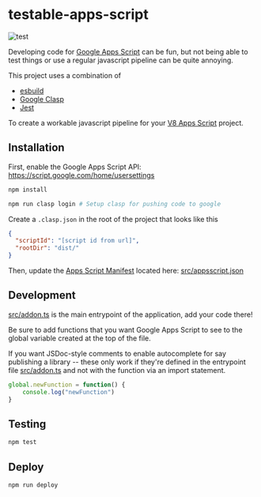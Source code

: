 # testable-apps-script

![test](https://github.com/mikfreedman/testable-apps-script/actions/workflows/test.yml/badge.svg)

Developing code for [Google Apps Script](https://developers.google.com/apps-script) can be fun, but not being able to test things or use a regular javascript pipeline can be quite annoying.

This project uses a combination of 

* [esbuild](https://esbuild.github.io/)
* [Google Clasp](https://github.com/google/clasp)
* [Jest](https://jestjs.io/)

To create a workable javascript pipeline for your [V8 Apps Script](https://developers.google.com/apps-script/guides/v8-runtime) project.

## Installation

First, enable the Google Apps Script API: https://script.google.com/home/usersettings

```bash
npm install

npm run clasp login # Setup clasp for pushing code to google
```

Create a `.clasp.json` in the root of the project that looks like this

```json
{
  "scriptId": "[script id from url]",
  "rootDir": "dist/"
}
```
Then, update the [Apps Script Manifest](https://developers.google.com/apps-script/concepts/manifests) located here: [src/appsscript.json](src/appsscript.json)


## Development
[src/addon.ts](src/addon.ts) is the main entrypoint of the application, add your code there!

Be sure to add functions that you want Google Apps Script to see to the global variable created at the top of the file.

If you want JSDoc-style comments to enable autocomplete for say publishing a library -- these only work if they're defined in the entrypoint file [src/addon.ts](src/addon.ts) and not with the function via an import statement.

```javascript
global.newFunction = function() {
    console.log("newFunction")
}
```

## Testing

```bash
npm test
```

## Deploy

``` bash
npm run deploy
```
